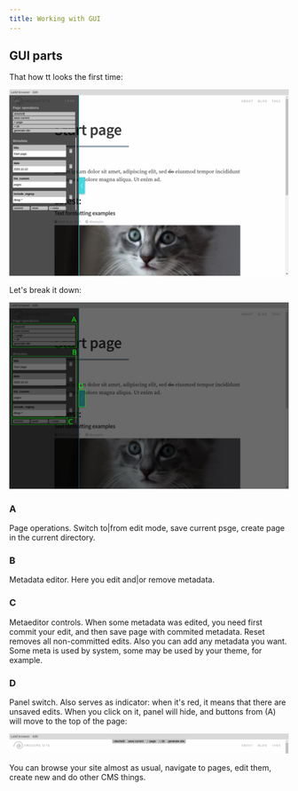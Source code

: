 ```yaml
---
title: Working with GUI
---
```


GUI parts
-----------------
That how tt looks the first time:

![](../pix/main_gui.png)

Let's break it down:

![](../pix/gui_scheme.png)

### A
Page operations. Switch to|from edit mode, save current psge, create page in the current directory.

### B
Metadata editor. Here you edit and|or remove metadata.

### C
Metaeditor controls. When some metadata was edited, you need first commit your edit, and then save page with commited metadata. Reset removes all non-committed edits. Also you can add any metadata you want. Some meta is used by system, some may be used by your theme, for example.

### D
Panel switch. Also serves as indicator: when it's red, it means that there are unsaved edits. When you click on it, panel will hide, and buttons from (A) will move to the top of the page:

![](../pix/gui_collapsed_top.png)

You can browse your site almost as usual, navigate to pages, edit them, create new and do other CMS things.